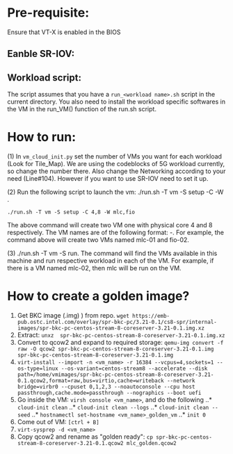 # Pre-requisite: 
Ensure that VT-X is enabled in the BIOS
## Eanble SR-IOV:

## Workload script:
The script assumes that you have a `run_<workload name>.sh` script in the current directory. You also need to install the workload specific softwares in the VM in the run_VM() function of the run.sh script.
 
# How to run:
(1) In `vm_cloud_init.py` set the number of VMs you want for each workload (Look for Tile_Map). We are using the codeblocks of 5G workload currently, so change the number there. Also change the Networking according to your need (Line#104). However if you want to use SR-IOV need to set it up.

(2) Run the following script to launch the vm: ./run.sh -T vm -S setup -C <number of cpus for each vm> -W <list of workload names in lowercase>.
```
./run.sh -T vm -S setup -C 4,8 -W mlc,fio
```
The above command will create two VM one with physical core 4 and 8 respectively. The VM names are of the following format:  <workload-name>-<some id>. For example, the command above will create two VMs named mlc-01 and fio-02.

(3) ./run.sh -T vm -S run. The command will find the VMs available in this machine and run respective workload in each of the VM. For example, if there is a VM named mlc-02, then mlc will be run on the VM. 

# How to create a golden image?
  1. Get BKC image (.img) ) from repo. `wget https://emb-pub.ostc.intel.com/overlay/spr-bkc-pc/3.21-0.1/cs8-spr/internal-images/spr-bkc-pc-centos-stream-8-coreserver-3.21-0.1.img.xz`
  2. Extract: `unxz  spr-bkc-pc-centos-stream-8-coreserver-3.21-0.1.img.xz`
  3. Convert to qcow2 and expand to required storage: `qemu-img convert -f raw -O qcow2 spr-bkc-pc-centos-stream-8-coreserver-3.21-0.1.img spr-bkc-pc-centos-stream-8-coreserver-3.21-0.1.img`
  4. `virt-install --import -n <vm_name> -r 16384 --vcpus=4,sockets=1 --os-type=linux --os-variant=centos-stream8 --accelerate --disk path=/home/vmimages/spr-bkc-pc-centos-stream-8-coreserver-3.21-0.1.qcow2,format=raw,bus=virtio,cache=writeback --network bridge=virbr0 --cpuset 0,1,2,3 --noautoconsole --cpu host passthrough,cache.mode=passthrough --nographics --boot uefi`
  5. Go inside the VM: `virsh console <vm_name>`, and do the following
  ..* `cloud-init clean`
  ..* `cloud-init clean --logs`
  ..* `cloud-init clean --seed`
  ..* `hostnamectl set-hostname <vm_name>_golden_vm`
  ..* `init 0`
  6. Come out of VM: `[ctrl + B]`
  7. `virt-sysprep -d <vm_name>`
  8. Copy qcow2 and rename as "golden ready": `cp spr-bkc-pc-centos-stream-8-coreserver-3.21-0.1.qcow2 mlc_golden.qcow2`
